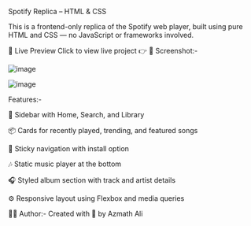 Spotify Replica – HTML & CSS

This is a frontend-only replica of the Spotify web player, built using pure HTML and CSS — no JavaScript or frameworks involved.

🔗 Live Preview
Click to view live project 👉
📸 Screenshot:-

![image](https://github.com/user-attachments/assets/55bba3ac-ac07-449f-8e7e-59c72281b474)

![image](https://github.com/user-attachments/assets/bf51f35b-5078-4040-a10a-680ea6e0b68e)



Features:-

📁 Sidebar with Home, Search, and Library

📦 Cards for recently played, trending, and featured songs

📌 Sticky navigation with install option

🎶 Static music player at the bottom

🎧 Styled album section with track and artist details

⚙️ Responsive layout using Flexbox and media queries

👨‍💻 Author:-
Created with 💚 by Azmath Ali
